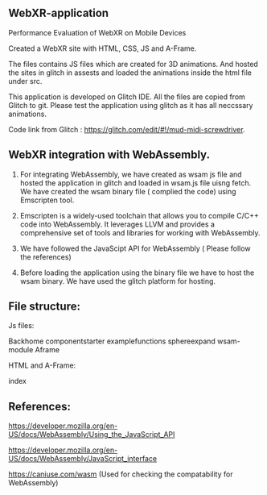 ## WebXR-application

Performance Evaluation of WebXR on Mobile Devices

Created a WebXR site with HTML, CSS, JS and A-Frame. 

The files contains JS files which are created for 3D animations. And hosted the sites in glitch in assests and loaded the animations inside the html file under src. 

This application is developed on Glitch IDE. All the files are copied from Glitch to git. Please test the application using glitch as it has all neccssary animations.

Code link from Glitch : https://glitch.com/edit/#!/mud-midi-screwdriver. 

## WebXR integration with WebAssembly. 

1. For integrating WebAssembly, we have created as wsam js file and hosted the application in glitch and loaded in wsam.js file uisng fetch. We have created the wsam binary file ( complied the code) using Emscripten tool. 

2. Emscripten is a widely-used toolchain that allows you to compile C/C++ code into WebAssembly. It leverages LLVM and provides a comprehensive set of tools and libraries for working with WebAssembly.

3. We have followed the JavaScipt API for WebAssembly ( Please follow the references)  

4. Before loading the application using the binary file we have to host the wsam binary. We have used the glitch platform for hosting. 

## File structure: 

Js files: 

Backhome
componentstarter
examplefunctions
sphereexpand
wsam-module
Aframe

HTML and A-Frame: 

index

## References: 

https://developer.mozilla.org/en-US/docs/WebAssembly/Using_the_JavaScript_API

https://developer.mozilla.org/en-US/docs/WebAssembly/JavaScript_interface

https://caniuse.com/wasm  (Used for checking the compatability for WebAssembly) 
